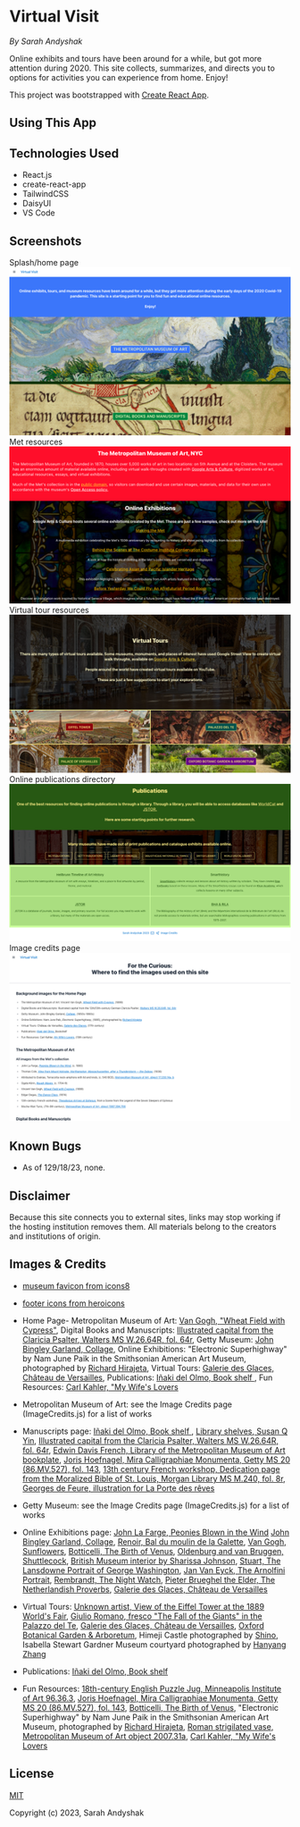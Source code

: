 # Virtual Visit
_By Sarah Andyshak_

Online exhibits and tours have been around for a while, but got more attention during 2020. This site collects, summarizes, and directs you to options for activities you can experience from home. Enjoy!

This project was bootstrapped with [Create React App](https://github.com/facebook/create-react-app).

## Using This App
<!-- Visit the [site online here!]() -->

## Technologies Used
* React.js
* create-react-app
* TailwindCSS
* DaisyUI
* VS Code

## Screenshots
Splash/home page
![Splash page](virtual-visit-splash.png)
Met resources
![Metropolitan Museum of Art page](virtual-visit-met.png)
Virtual tour resources
![Virtual tours](virtual-visit-tours.png)
Online publications directory
![Online publications](virtual-visit-publications.png)
Image credits page
![Image credits page](virtual-visit-image-credits.png)

## Known Bugs
* As of 129/18/23, none.

## Disclaimer
Because this site connects you to external sites, links may stop working if the hosting institution removes them. All materials belong to the creators and institutions of origin.

## Images & Credits
* [museum favicon from icons8]("https://icons8.com/icon/4837/museum")
* [footer icons from heroicons]("https://heroicons.com/)

* Home Page- 
Metropolitan Museum of Art: [Van Gogh, "Wheat Field with Cypress"](https://www.metmuseum.org/art/collection/search/436535?searchField=All&amp;sortBy=Relevance&amp;high=on&amp;ao=on&amp;showOnly=openAccess&amp;ft=*&amp;offset=280&amp;rpp=40&amp;pos=315), 
Digital Books and Manuscripts: [Illustrated capital from the Claricia Psalter, Walters MS W.26.64R, fol. 64r](https://art.thewalters.org/detail/25823/claricia-swinging-on-an-initial-q-2/), 
Getty Museum: [John Bingley Garland, Collage](https://www.getty.edu/art/collection/object/109Q8D), 
Online Exhibitions: "Electronic Superhighway" by Nam June Paik in the Smithsonian American Art Museum, photographed by [Richard Hirajeta](https://unsplash.com/photos/xXJ5xPcknRA), 
Virtual Tours: [Galerie des Glaces, Château de Versailles](https://en.wikipedia.org/wiki/Palace_of_Versailles#/media/File:Chateau_Versailles_Galerie_des_Glaces.jpg), 
Publications: [Iñaki del Olmo, Book shelf ](https://unsplash.com/photos/NIJuEQw0RKg), 
Fun Resources: [Carl Kahler, "My Wife's Lovers](https://en.wikipedia.org/wiki/My_Wife%27s_Lovers#/media/File:Carl_Kahler_-_My_Wife's_Lovers.jpg)

* Metropolitan Museum of Art: see the Image Credits page (ImageCredits.js) for a list of works

* Manuscripts page: 
[Iñaki del Olmo, Book shelf ](https://unsplash.com/photos/NIJuEQw0RKg), 
[Library shelves, Susan Q Yin](https://unsplash.com/photos/2JIvboGLeho), 
[Illustrated capital from the Claricia Psalter, Walters MS W.26.64R, fol. 64r](https://art.thewalters.org/detail/25823/claricia-swinging-on-an-initial-q-2/),
[Edwin Davis French, Library of the Metropolitan Museum of Art bookplate](https://www.metmuseum.org/art/collection/search/821879), 
[Joris Hoefnagel, Mira Calligraphiae Monumenta, Getty MS 20 (86.MV.527), fol. 143](https://www.getty.edu/art/collection/object/105TPW), 
[13th century French workshop, Dedication page from the Moralized Bible of St. Louis, Morgan Library MS M.240, fol. 8r](https://www.themorgan.org/manuscript/77422), 
[Georges de Feure, illustration for La Porte des rêves](https://gallica.bnf.fr/ark:/12148/btv1b8600233m/f194.item)

* Getty Museum: see the Image Credits page (ImageCredits.js) for a list of works

* Online Exhibitions page: 
[John La Farge, Peonies Blown in the Wind](https://www.metmuseum.org/art/collection/search/5582) 
[John Bingley Garland, Collage](https://www.getty.edu/art/collection/object/109Q8D), 
[Renoir, Bal du moulin de la Galette](https://en.wikipedia.org/wiki/Mus%C3%A9e_d%27Orsay#/media/File:Pierre-Auguste_Renoir,_Le_Moulin_de_la_Galette.jpg), 
[Van Gogh, Sunflowers](https://en.wikipedia.org/wiki/Sunflowers_(Van_Gogh_series)#/media/File:Vincent_van_Gogh_-_Sunflowers_-_VGM_F458.jpg), 
[Botticelli, The Birth of Venus](https://en.wikipedia.org/wiki/The_Birth_of_Venus#/media/File:Sandro_Botticelli_-_La_nascita_di_Venere_-_Google_Art_Project_-_edited.jpg), 
[Oldenburg and van Bruggen, Shuttlecock](https://en.wikipedia.org/wiki/File:Shuttlecock_-_Nelson_Art_Gallery.png), 
[British Museum interior by Sharissa Johnson](https://unsplash.com/photos/RnT5Y9i9n94), 
[Stuart, The Lansdowne Portrait of George Washington](https://en.wikipedia.org/wiki/National_Portrait_Gallery_(United_States)#/media/File:Gilbert_Stuart_-_George_Washington_(Lansdowne_Portrait)_-_Google_Art_Project.jpg), 
[Jan Van Eyck, The Arnolfini Portrait](https://en.wikipedia.org/wiki/Arnolfini_Portrait#/media/File:The_Arnolfini_portrait_(1434).jpg), 
[Rembrandt, The Night Watch](https://en.wikipedia.org/wiki/The_Night_Watch#/media/File:The_Night_Watch_-_HD.jpg), 
[Pieter Brueghel the Elder, The Netherlandish Proverbs](https://en.wikipedia.org/wiki/File:Pieter_Brueghel_the_Elder_-_The_Dutch_Proverbs_-_Google_Art_Project.jpg), 
[Galerie des Glaces, Château de Versailles](https://en.wikipedia.org/wiki/Palace_of_Versailles#/media/File:Chateau_Versailles_Galerie_des_Glaces.jpg)

* Virtual Tours: 
[Unknown artist, View of the Eiffel Tower at the 1889 World's Fair](https://en.wikipedia.org/wiki/Eiffel_Tower#/media/File:Exposition_Universelle_de_Paris_1889_-_Universit%C3%A4ts-_und_Landesbibliothek_Darmstadt.jpg), 
[Giulio Romano, fresco "The Fall of the Giants" in the Palazzo del Te](https://en.wikipedia.org/wiki/Giulio_Romano#/media/File:Gigant.jpg), 
[Galerie des Glaces, Château de Versailles](https://en.wikipedia.org/wiki/Palace_of_Versailles#/media/File:Chateau_Versailles_Galerie_des_Glaces.jpg), 
[Oxford Botanical Garden & Arboretum](https://en.wikipedia.org/wiki/University_of_Oxford_Botanic_Garden#/media/File:An_obscured_Magdalen_Great_Tower_from_the_Botanic_Gardens.jpg), 
Himeji Castle photographed by 
[Shino](https://unsplash.com/photos/lpWPQ6KN5P4), 
Isabella Stewart Gardner Museum courtyard photographed by [Hanyang Zhang](https://unsplash.com/photos/Agz-3dok9Y8)

* Publications: [Iñaki del Olmo, Book shelf ](https://unsplash.com/photos/NIJuEQw0RKg)

* Fun Resources:
[18th-century English Puzzle Jug, Minneapolis Institute of Art 96.36.3](https://collections.artsmia.org/art/8946/puzzle-jug-england), 
[Joris Hoefnagel, Mira Calligraphiae Monumenta, Getty MS 20 (86.MV.527), fol. 143](https://www.getty.edu/art/collection/object/105TPW), 
[Botticelli, The Birth of Venus](https://en.wikipedia.org/wiki/The_Birth_of_Venus#/media/File:Sandro_Botticelli_-_La_nascita_di_Venere_-_Google_Art_Project_-_edited.jpg), 
"Electronic Superhighway" by Nam June Paik in the Smithsonian American Art Museum, photographed by [Richard Hirajeta](https://unsplash.com/photos/xXJ5xPcknRA), 
[Roman strigilated vase, Metropolitan Museum of Art object 2007.31a](https://www.metmuseum.org/art/collection/search/257818), [Carl Kahler, "My Wife's Lovers](https://en.wikipedia.org/wiki/My_Wife%27s_Lovers#/media/File:Carl_Kahler_-_My_Wife's_Lovers.jpg)



## License
[MIT](https://opensource.org/license/mit/)

Copyright (c) 2023, Sarah Andyshak